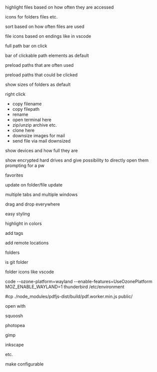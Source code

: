 highlight files based on how often they are accessed

icons for folders files etc.

sort based on how often files are used

file icons based on endings like in vscode

full path bar on click

bar of clickable path elements as default

preload paths that are often used

preload paths that could be clicked

show sizes of folders as default

right click

-   copy filename
-   copy filepath
-   rename
-   open terminal here
-   zip/unzip archive etc.
-   clone here
-   downsize images for mail
-   send file via mail downsized

show devices and how full they are

show encrypted hard drives and give possibility to directly open them prompting for a pw

favorites

update on folder/file update

multiple tabs and multiple windows

drag and drop everywhere

easy styling

highlight in colors

add tags

add remote locations

folders

is git folder

folder icons like vscode

code --ozone-platform=wayland --enable-features=UseOzonePlatform
MOZ_ENABLE_WAYLAND=1 thunderbird
/etc/environment

#cp ./node_modules/pdfjs-dist/build/pdf.worker.min.js public/

open with

squoosh

photopea

gimp

inkscape

etc.

make configurable
